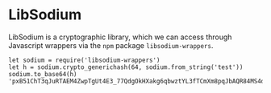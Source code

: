 # LibSodium

LibSodium is a cryptographic library, which we can access through Javascript wrappers via the
`npm` package `libsodium-wrappers`.

```
let sodium = require('libsodium-wrappers')
let h = sodium.crypto_generichash(64, sodium.from_string('test'))
sodium.to_base64(h)
'pxB51ChT3qJuRTAEM4ZwpTgUt4E3_77QdgOkHXakg6qbwztYL3fTCmXm8pqJbAQR84MS4dZuC_Fjhshqib6lcg'
```
